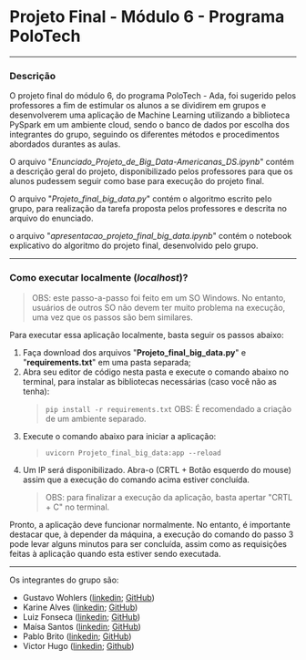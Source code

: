 # Projeto Final - Módulo 6 - Programa PoloTech

---

### Descrição

O projeto final do módulo 6, do programa PoloTech - Ada, foi sugerido pelos professores a fim de estimular os alunos a se dividirem em grupos e desenvolverem uma aplicação de Machine Learning utilizando a biblioteca PySpark em um ambiente cloud, sendo o banco de dados por escolha dos integrantes do grupo, seguindo os diferentes métodos e procedimentos abordados durantes as aulas.

O arquivo "_Enunciado_Projeto_de_Big_Data-Americanas_DS.ipynb_" contém a descrição geral do projeto, disponibilizado pelos professores para que os alunos pudessem seguir como base para execução do projeto final.

O arquivo "_Projeto_final_big_data.py_" contém o algoritmo escrito pelo grupo, para realização da tarefa proposta pelos professores e descrita no arquivo do enunciado.

o arquivo "_apresentacao_projeto_final_big_data.ipynb_" contém o notebook explicativo do algoritmo do projeto final, desenvolvido pelo grupo.

---

### Como executar localmente (_localhost_)?

> OBS: este passo-a-passo foi feito em um SO Windows. No entanto, usuários de outros SO não devem ter muito problema na execução, uma vez que os passos são bem similares.

Para executar essa aplicação localmente, basta seguir os passos abaixo:

1. Faça download dos arquivos "**Projeto_final_big_data.py**" e "**requirements.txt**" em uma pasta separada;
2. Abra seu editor de código nesta pasta e execute o comando abaixo no terminal, para instalar as bibliotecas necessárias (caso você não as tenha):
   > `pip install -r requirements.txt`
   > OBS: É recomendado a criação de um ambiente separado.
3. Execute o comando abaixo para iniciar a aplicação:
   > `uvicorn Projeto_final_big_data:app --reload`
4. Um IP será disponibilizado. Abra-o (CRTL + Botão esquerdo do mouse) assim que a execução do comando acima estiver concluída.
   > OBS: para finalizar a execução da aplicação, basta apertar "CRTL + C" no terminal.

Pronto, a aplicação deve funcionar normalmente. No entanto, é importante destacar que, à depender da máquina, a execução do comando do passo 3 pode levar alguns minutos para ser concluída, assim como as requisições feitas à aplicação quando esta estiver sendo executada.

---

Os integrantes do grupo são:

- Gustavo Wohlers ([linkedin](https://www.linkedin.com/in/gustavo-wohlers-6689b6213/); [GitHub](https://github.com/GustavoWohlers))
- Karine Alves ([linkedin](https://www.linkedin.com/in/almeida-karine/); [GitHub](https://github.com/karibeam))
- Luiz Fonseca ([linkedin](https://www.linkedin.com/in/luizfsf/); [GitHub](https://github.com/Luizfelz))
- Maísa Santos ([linkedin](https://www.linkedin.com/in/maisalauriane/); [GitHub](https://github.com/MaisaLauriane))
- Pablo Brito ([linkedin](https://www.linkedin.com/in/pablo-brito-/); [GitHub](https://github.com/pabloxD13))
- Victor Hugo ([linkedin](https://www.linkedin.com/in/victor-hugo-chagas-9384201a2/); [Github](https://github.com/Viictor-Huugo))
